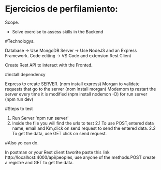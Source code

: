 # Ejercicios de perfilamiento:
Scope.

- Solve exercise to assess skills in the Backend


#Technologys.

Database -> Use MongoDB
Server -> Use NodeJS and an Express Framework.
Code editing -> VS Code and extension Rest Client

Create Rest API to interact with the Fronted.

#install dependency

Express to create SERVER. (npm install express)
Morgan to validate requests that go to the server (nom install morgan)
Modemom tp restart the server every time it is modified (npm install nodemon -D) for run server (npm run dev)

#Steps to test

1. Run Server 'npm run server'
2. Inside the file you will find the urls to test
  2.1 To use POST,entered data name, email and Km,click on send request to send the entered data.
  2.2 To get the data, use GET click on send request.

#Also yo can do.

In postman or your Rest client favorite paste this link http://localhost:4000/api/peoples, use anyone of the methods.POST create a registre and GET to get the data.


 

